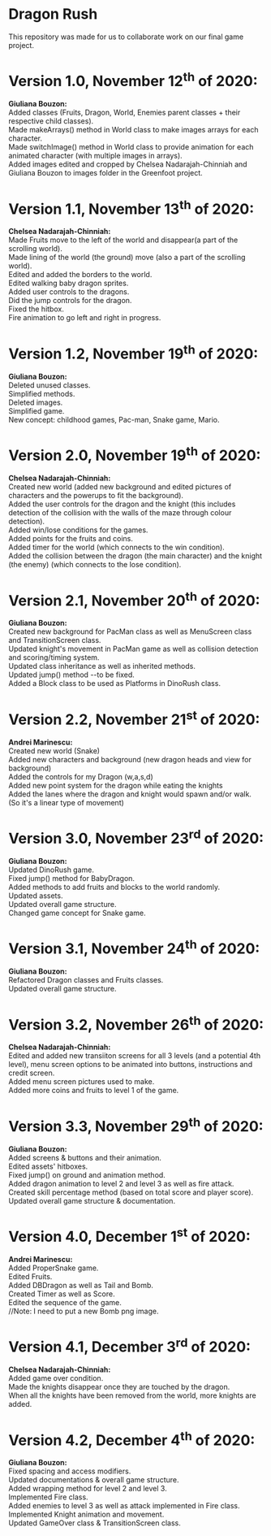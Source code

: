 # Dragon Rush
<p>This repository was made for us to collaborate work on our final game project.</p>

<h1> 
    <b>Version 1.0, November 12<sup>th</sup> of 2020:</b>
</h1>

<p>
	<strong>Giuliana Bouzon:</strong><br>
    Added classes (Fruits, Dragon, World, Enemies parent classes + their respective child classes).<br> 
    Made makeArrays() method in World class to make images arrays for each character.<br>
    Made switchImage() method in World class to provide animation for each animated character (with multiple images in arrays).<br>
    Added images edited and cropped by Chelsea Nadarajah-Chinniah and Giuliana Bouzon to images folder in the Greenfoot project.
</p>

<h1> 
    <b>Version 1.1, November 13<sup>th</sup> of 2020:</b>
</h1>

<p>
	<strong>Chelsea Nadarajah-Chinniah:</strong><br>
	Made Fruits move to the left of the world and disappear(a part of the scrolling world). <br>
	Made lining of the world (the ground) move (also a part of the scrolling world).<br>
	Edited and added the borders to the world.<br> 
	Edited walking baby dragon sprites. <br>
	Added user controls to the dragons. <br>
	Did the jump controls for the dragon. <br>
	Fixed the hitbox.<br>
	Fire animation to go left and right in progress.<br>
</p>
<h1> 
    <b>Version 1.2, November 19<sup>th</sup> of 2020:</b>
</h1>

<p>
	<strong>Giuliana Bouzon:</strong><br>
	Deleted unused classes.<br>
	Simplified methods.<br>
	Deleted images.<br>
	Simplified game.<br>
	New concept: childhood games, Pac-man, Snake game, Mario.<br>
</p>
<h1> 
    <b>Version 2.0, November 19<sup>th</sup> of 2020:</b>
</h1>

<p>
	<strong>Chelsea Nadarajah-Chinniah:</strong><br>
	Created new world (added new background and edited pictures of characters and the powerups to fit the background). <br>
	Added the user controls for the dragon and the knight (this includes detection of the collision with the walls of the maze through colour detection). <br>
	Added win/lose conditions for the games. <br>
	Added points for the fruits and coins. <br>
	Added timer for the world (which connects to the win condition). <br>
	Added the collision between the dragon (the main character) and the knight (the enemy) (which connects to the lose condition).<br>
</p>
<h1> 
    <b>Version 2.1, November 20<sup>th</sup> of 2020:</b>
</h1>

<p>
	<strong>Giuliana Bouzon:</strong><br>
	Created new background for PacMan class as well as MenuScreen class and TransitionScreen class. <br>
	Updated knight's movement in PacMan game as well as collision detection and scoring/timing system.<br>
	Updated class inheritance as well as inherited methods.<br>
	Updated jump() method --to be fixed.<br>
	Added a Block class to be used as Platforms in DinoRush class. <br>
</p>
<h1> 
    <b>Version 2.2, November 21<sup>st</sup> of 2020:</b>
</h1>

<p>
	<strong>Andrei Marinescu:</strong><br>
	Created new world (Snake)<br>
	Added new characters and background (new dragon heads and view for background)<br>
	Added the controls for my Dragon (w,a,s,d)<br>
	Added new point system for the dragon while eating the knights<br>
	Added the lanes where the dragon and knight would spawn and/or walk. (So it's a linear type of movement)<br>
</p>
<h1> 
    <b>Version 3.0, November 23<sup>rd</sup> of 2020:</b>
</h1>

<p>
	<strong>Giuliana Bouzon:</strong><br>
	Updated DinoRush game.<br>
	Fixed jump() method for BabyDragon.<br>
	Added methods to add fruits and blocks to the world randomly.<br>
	Updated assets.<br>
	Updated overall game structure.<br>
	Changed game concept for Snake game.<br>
</p>
<h1> 
    <b>Version 3.1, November 24<sup>th</sup> of 2020:</b>
</h1>

<p>
	<strong>Giuliana Bouzon:</strong><br>
	Refactored Dragon classes and Fruits classes.<br>
	Updated overall game structure. <br>
</p>
<h1> 
    <b>Version 3.2, November 26<sup>th</sup> of 2020:</b>
</h1>

<p>
	<strong>Chelsea Nadarajah-Chinniah:</strong><br>
	Edited and added new transiiton screens for all 3 levels (and a potential 4th level), menu screen options to be animated into buttons, instructions and credit screen.<br>
	Added menu screen pictures used to make.<br>
	Added more coins and fruits to level 1 of the game.<br>
</p>
<h1> 
    <b>Version 3.3, November 29<sup>th</sup> of 2020:</b>
</h1>

<p>
	<strong>Giuliana Bouzon:</strong><br>
	Added screens & buttons and their animation.<br>
	Edited assets' hitboxes.<br>
	Fixed jump() on ground and animation method.<br>
	Added dragon animation to level 2 and level 3 as well as fire attack.<br>
	Created skill percentage method (based on total score and player score). <br>
	Updated overall game structure & documentation.<br>

</p>
<h1> 
    <b>Version 4.0, December 1<sup>st</sup> of 2020:</b>
</h1>

<p>
	<strong>Andrei Marinescu:</strong><br>
	Added ProperSnake game.<br>
	Edited Fruits.<br>
	Added DBDragon as well as Tail and Bomb.<br>
	Created Timer as well as Score.<br>
	Edited the sequence of the game.<br>
	//Note: I need to put a new Bomb png image. <br>
</p>
<h1> 
    <b>Version 4.1, December 3<sup>rd</sup> of 2020:</b>
</h1>

<p>
	<strong>Chelsea Nadarajah-Chinniah:</strong><br>
	Added game over condition.<br>
	Made the knights disappear once they are touched by the dragon.<br>
	When all the knights have been removed from the world, more knights are added.<br>
</p>
<h1> 
    <b>Version 4.2, December 4<sup>th</sup> of 2020:</b>
</h1>

<p>
	<strong>Giuliana Bouzon:</strong><br>
	Fixed spacing and access modifiers.<br>
	Updated documentations & overall game structure.<br>
	Added wrapping method for level 2 and level 3.<br>
	Implemented Fire class.<br>
	Added enemies to level 3 as well as attack implemented in Fire class.<br>
	Implemented Knight animation and movement.<br>
	Updated GameOver class & TransitionScreen class.<br>
</p>